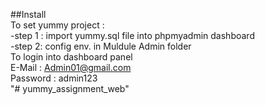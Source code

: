 ##Install
<br/>
To set yummy project : <br/>
-step 1 : import yummy.sql file into phpmyadmin dashboard <br/>
-step 2: config env. in Muldule Admin folder <br/>
To login into dashboard panel <br/>
E-Mail : Admin01@gmail.com <br/>
Password : admin123 <br/>
"# yummy_assignment_web" 

